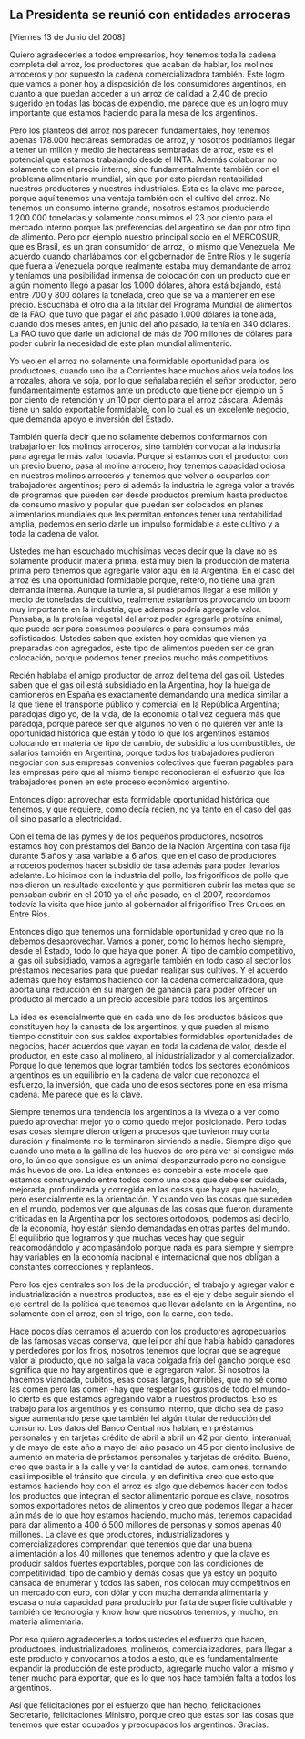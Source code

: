 La Presidenta se reunió con entidades arroceras
-----------------------------------------------

[Viernes 13 de Junio del 2008]

Quiero agradecerles a todos empresarios, hoy tenemos toda la cadena
completa del arroz, los productores que acaban de hablar, los molinos
arroceros y por supuesto la cadena comercializadora también. Este logro
que vamos a poner hoy a disposición de los consumidores argentinos, en
cuanto a que puedan acceder a un arroz de calidad a 2,40 de precio
sugerido en todas las bocas de expendio, me parece que es un logro muy
importante que estamos haciendo para la mesa de los argentinos.

Pero los planteos del arroz nos parecen fundamentales, hoy tenemos
apenas 178.000 hectáreas sembradas de arroz, y nosotros podríamos llegar
a tener un millón y medio de hectáreas sembradas de arroz, este es el
potencial que estamos trabajando desde el INTA. Además colaborar no
solamente con el precio interno, sino fundamentalmente también con el
problema alimentario mundial, sin que por esto pierdan rentabilidad
nuestros productores y nuestros industriales. Esta es la clave me
parece, porque aquí tenemos una ventaja también con el cultivo del
arroz. No tenemos un consumo interno grande, nosotros estamos
produciendo 1.200.000 toneladas y solamente consumimos el 23 por ciento
para el mercado interno porque las preferencias del argentino se dan por
otro tipo de alimento. Pero por ejemplo nuestro principal socio en el
MERCOSUR, que es Brasil, es un gran consumidor de arroz, lo mismo que
Venezuela. Me acuerdo cuando charlábamos con el gobernador de Entre Ríos
y le sugería que fuera a Venezuela porque realmente estaba muy
demandante de arroz y teníamos una posibilidad inmensa de colocación con
un producto que en algún momento llegó a pasar los 1.000 dólares, ahora
está bajando, está entre 700 y 800 dólares la tonelada, creo que se va a
mantener en ese precio. Escuchaba el otro día a la titular del Programa
Mundial de alimentos de la FAO, que tuvo que pagar el año pasado 1.000
dólares la tonelada, cuando dos meses antes, en junio del año pasado, la
tenía en 340 dólares. La FAO tuvo que darle un adicional de más de 700
millones de dólares para poder cubrir la necesidad de este plan mundial
alimentario.

Yo veo en el arroz no solamente una formidable oportunidad para los
productores, cuando uno iba a Corrientes hace muchos años veía todos los
arrozales, ahora ve soja, por lo que señalaba recién el señor productor,
pero fundamentalmente estamos ante un producto que tiene por ejemplo un
5 por ciento de retención y un 10 por ciento para el arroz cáscara.
Además tiene un saldo exportable formidable, con lo cual es un excelente
negocio, que demanda apoyo e inversión del Estado.

También quería decir que no solamente debemos conformarnos con
trabajarlo en los molinos arroceros, sino también convocar a la
industria para agregarle más valor todavía. Porque si estamos con el
productor con un precio bueno, pasa al molino arrocero, hoy tenemos
capacidad ociosa en nuestros molinos arroceros y tenemos que volver a
ocuparlos con trabajadores argentinos; pero si además la industria le
agrega valor a través de programas que pueden ser desde productos
premium hasta productos de consumo masivo y popular que puedan ser
colocados en planes alimentarios mundiales que les permitan entonces
tener una rentabilidad amplia, podemos en serio darle un impulso
formidable a este cultivo y a toda la cadena de valor.

Ustedes me han escuchado muchísimas veces decir que la clave no es
solamente producir materia prima, está muy bien la producción de materia
prima pero tenemos que agregarle valor aquí en la Argentina. En el caso
del arroz es una oportunidad formidable porque, reitero, no tiene una
gran demanda interna. Aunque la tuviera, si pudiéramos llegar a ese
millón y medio de toneladas de cultivo, realmente estaríamos provocando
un boom muy importante en la industria, que además podría agregarle
valor. Pensaba, a la proteína vegetal del arroz poder agregarle proteína
animal, que puede ser para consumos populares o para consumos más
sofisticados. Ustedes saben que existen hoy comidas que vienen ya
preparadas con agregados, este tipo de alimentos pueden ser de gran
colocación, porque podemos tener precios mucho más competitivos.

Recién hablaba el amigo productor de arroz del tema del gas oil. Ustedes
saben que el gas oil está subsidiado en la Argentina, hoy la huelga de
camioneros en España es exactamente demandando una medida similar a la
que tiene el transporte público y comercial en la República Argentina;
paradojas digo yo, de la vida, de la economía o tal vez ceguera más que
paradoja, porque parece ser que algunos no ven o no quieren ver ante la
oportunidad histórica que están y todo lo que los argentinos estamos
colocando en materia de tipo de cambio, de subsidio a los combustibles,
de salarios también en Argentina, porque todos los trabajadores pudieron
negociar con sus empresas convenios colectivos que fueran pagables para
las empresas pero que al mismo tiempo reconocieran el esfuerzo que los
trabajadores ponen en este proceso económico argentino.

Entonces digo: aprovechar esta formidable oportunidad histórica que
tenemos, y que requiere, como decía recién, no ya tanto en el caso del
gas oil sino pasarlo a electricidad.

Con el tema de las pymes y de los pequeños productores, nosotros estamos
hoy con préstamos del Banco de la Nación Argentina con tasa fija durante
5 años y tasa variable a 6 años, que en el caso de productores arroceros
podemos hacer subsidio de tasa además para poder llevarlos adelante. Lo
hicimos con la industria del pollo, los frigoríficos de pollo que nos
dieron un resultado excelente y que permitieron cubrir las metas que se
pensaban cubrir en el 2010 ya el año pasado, en el 2007, recordamos
todavía la visita que hice junto al gobernador al frigorífico Tres
Cruces en Entre Ríos.

Entonces digo que tenemos una formidable oportunidad y creo que no la
debemos desaprovechar. Vamos a poner, como lo hemos hecho siempre, desde
el Estado, todo lo que haya que poner. Al tipo de cambio competitivo, al
gas oil subsidiado, vamos a agregarle también en todo caso al sector los
préstamos necesarios para que puedan realizar sus cultivos. Y el acuerdo
además que hoy estamos haciendo con la cadena comercializadora, que
aporta una reducción en su margen de ganancia para poder ofrecer un
producto al mercado a un precio accesible para todos los argentinos.

La idea es esencialmente que en cada uno de los productos básicos que
constituyen hoy la canasta de los argentinos, y que pueden al mismo
tiempo constituir con sus saldos exportables formidables oportunidades
de negocios, hacer acuerdos que vayan en toda la cadena de valor, desde
el productor, en este caso al molinero, al inidustrializador y al
comercializador. Porque lo que tenemos que lograr también todos los
sectores económicos argentinos es un equilibrio en la cadena de valor
que reconozca el esfuerzo, la inversión, que cada uno de esos sectores
pone en esa misma cadena. Me parece que es la clave.

Siempre tenemos una tendencia los argentinos a la viveza o a ver como
puedo aprovechar mejor yo o como quedo mejor posicionado. Pero todas
esas cosas siempre dieron origen a procesos que tuvieron muy corta
duración y finalmente no le terminaron sirviendo a nadie. Siempre digo
que cuando uno mata a la gallina de los huevos de oro para ver si
consigue más oro, lo único que consigue es un animal despanzurrado pero
no consigue más huevos de oro. La idea entonces es concebir a este
modelo que estamos construyendo entre todos como una cosa que debe ser
cuidada, mejorada, profundizada y corregida en las cosas que haya que
hacerlo, pero esencialmente es la orientación. Y cuando veo las cosas
que suceden en el mundo, podemos ver que algunas de las cosas que fueron
duramente criticadas en la Argentina por los sectores ortodoxos, podemos
así decirlo, de la economía, hoy están siendo demandadas en otras partes
del mundo. El equilibrio que logramos y que muchas veces hay que seguir
reacomodándolo y acompasándolo porque nada es para siempre y siempre hay
variables en la economía nacional e internacional que nos obligan a
constantes correcciones y replanteos.

Pero los ejes centrales son los de la producción, el trabajo y agregar
valor e industrialización a nuestros productos, ese es el eje y debe
seguir siendo el eje central de la política que tenemos que llevar
adelante en la Argentina, no solamente con el arroz, con el trigo, con
la carne, con todo.

Hace pocos días cerramos el acuerdo con los productores agropecuarios de
las famosas vacas conserva, que leí por ahí que había habido ganadores y
perdedores por los fríos, nosotros tenemos que lograr que se agregue
valor al producto, que no salga la vaca colgada fría del gancho porque
eso significa que no hay argentinos que le agregaron valor. Si nosotros
la hacemos viandada, cubitos, esas cosas largas, horribles, que no sé
como las comen pero las comen -hay que respetar los gustos de todo el
mundo- lo cierto es que estamos agregando valor a nuestros productos.
Eso es trabajo para los argentinos y es consumo interno, que dicho sea
de paso sigue aumentando pese que también leí algún titular de reducción
del consumo. Los datos del Banco Central nos hablan, en préstamos
personales y en tarjetas crédito de abril a abril un 42 por ciento,
interanual; y de mayo de este año a mayo del año pasado un 45 por ciento
inclusive de aumento en materia de préstamos personales y tarjetas de
crédito. Bueno, creo que basta ir a la calle y ver la cantidad de autos,
camiones, tornando casi imposible el tránsito que circula, y en
definitiva creo que esto que estamos haciendo hoy con el arroz es algo
que debemos hacer con todos los productos que integran el sector
alimentario porque es clave, nosotros somos exportadores netos de
alimentos y creo que podemos llegar a hacer aún más de lo que hoy
estamos haciendo, mucho más, tenemos capacidad para dar alimento a 400 ó
500 millones de personas y somos apenas 40 millones. La clave es que
productores, industrializadores y comercializadores comprendan que
tenemos que dar una buena alimentación a los 40 millones que tenemos
adentro y que la clave es producir saldos fuertes exportables, porque
con las condiciones de competitividad, tipo de cambio y demás cosas que
ya estoy un poquito cansada de enumerar y todos las saben, nos colocan
muy competitivos en un mercado con euro, con dólar y con mucha demanda
alimentaria y escasa o nula capacidad para producirlo por falta de
superficie cultivable y también de tecnología y know how que nosotros
tenemos, y mucho, en materia alimentaria.

Por eso quiero agradecerles a todos ustedes el esfuerzo que hacen,
productores, industrializadores, molineros, comercializadores, para
llegar a este producto y convocarnos a todos a esto, que es
fundamentalmente expandir la producción de este producto, agregarle
mucho valor al mismo y tener mucho para exportar, que es lo que nos hace
también falta a todos los argentinos.

Así que felicitaciones por el esfuerzo que han hecho, felicitaciones
Secretario, felicitaciones Ministro, porque creo que estas son las cosas
que tenemos que estar ocupados y preocupados los argentinos. Gracias.
